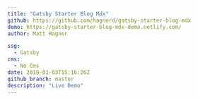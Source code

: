 ```yaml
---
title: "Gatsby Starter Blog Mdx"
github: https://github.com/hagnerd/gatsby-starter-blog-mdx
demo: https://gatsby-starter-blog-mdx-demo.netlify.com/
author: Matt Hagner

ssg:
  - Gatsby
cms:
  - No Cms
date: 2019-01-03T15:16:26Z
github_branch: master
description: "Live Demo"
---
```

